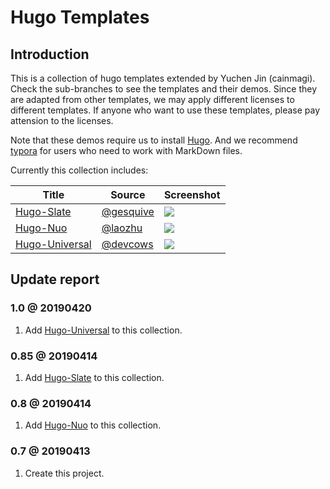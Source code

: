 # Hugo Templates

## Introduction

This is a collection of hugo templates extended by Yuchen Jin (cainmagi). Check the sub-branches to see the templates and their demos. Since they are adapted from other templates, we may apply different licenses to different templates. If anyone who want to use these templates, please pay attension to the licenses.

Note that these demos require us to install [Hugo][hugo]. And we recommend [typora][typora] for users who need to work with MarkDown files.

Currently this collection includes:

| Title | Source | Screenshot|
| ----- | ----- | ----- |
| [Hugo-Slate][brc-slate] | [@gesquive][sor-slate] | ![][pic-slate] |
| [Hugo-Nuo][brc-nuo] | [@laozhu][sor-nuo] | ![][pic-nuo] |
| [Hugo-Universal][brc-universal] | [@devcows][sor-universal] | ![][pic-universal] |

## Update report

### 1.0 @ 20190420

1. Add [Hugo-Universal][brc-universal] to this collection.

### 0.85 @ 20190414

1. Add [Hugo-Slate][brc-slate] to this collection.

### 0.8 @ 20190414

1. Add [Hugo-Nuo][brc-nuo] to this collection.

### 0.7 @ 20190413

1. Create this project.

[hugo]:https://gohugo.io/
[typora]:https://typora.io/

[brc-nuo]:https://github.com/cainmagi/hugo-templates/tree/hugo-nuo
[sor-nuo]:https://github.com/laozhu/hugo-nuo
[pic-nuo]:https://github.com/cainmagi/hugo-templates/raw/master/display/hugo-nuo.png
[brc-slate]:https://github.com/cainmagi/hugo-templates/tree/hugo-slate
[sor-slate]:https://github.com/gesquive/slate
[pic-slate]:https://github.com/cainmagi/hugo-templates/raw/master/display/hugo-slate.png
[brc-universal]:https://github.com/cainmagi/hugo-templates/tree/hugo-universal
[sor-universal]:https://github.com/devcows/hugo-universal-theme
[pic-universal]:https://github.com/cainmagi/hugo-templates/raw/master/display/hugo-universal.png